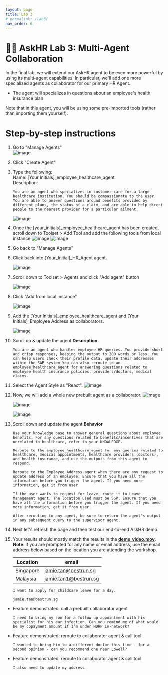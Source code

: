 ```yaml
---
layout: page
title: Lab 3
# permalink: /lab3/
nav_order: 6
---
```

🧑‍💼 AskHR Lab 3: Multi-Agent Collaboration
=================================================================================

In the final lab, we will extend our AskHR agent to be even more powerful by using its multi-agent capabilities. In particular, we'll add one more specialized agents as collaborator for our primary HR Agent.

*   The agent will specializes in questions about an employee's health insurance plan

Note that in this agent, you will be using some pre-imported tools (rather than importing them yourself).

Step-by-step instructions
=========================

1.  Go to "Manage Agents"  
    ![image](./imgs/lab-4/hr_c_step7.png)
1.  Click "Create Agent"
1.  Type the following:  
    Name: \[Your Initials\]\_employee\_healthcare\_agent  
    Description:
    ```
    You are an agent who specializes in customer care for a large healthcare institution. You should be compassionate to the user.
    You are able to answer questions around benefits provided by different plans, the status of a claim, and are able to help direct people to the nearest provider for a particular ailment.
    ```
    ![image](./imgs/lab-4/hr_c_step9.png) 
1.  Once the \[your\_initials\]\_employee\_healthcare\_agent has been created, scroll down to Toolset > Add Tool and add the following tools from local instance 
    ![image](./imgs/lab-4/hr_c_step10.png)
    ![image](./imgs/lab-4/hr_c_step10_2.png)
1.  Go back to "Manage Agents"
1.  Click back into \[Your\_Initial\]\_HR\_Agent agent.

    ![image](./imgs/lab-4/hr_c_step11.png)
1.  Scroll down to Toolset > Agents and click "Add agent" button  

    ![image](./imgs/lab-4/hr_c_step13.png)
1.  Click "Add from local instance"  

    ![image](./imgs/lab-4/hr_c_step14.png)
1.  Add the \[Your Initials\]\_employee\_healthcare\_agent and \[Your Initials\]\_Employee Address as collaborators.

    ![image](./imgs/lab-4/hr_c_step_2agent.png)
1.  Scroll up & update the agent **Description**:
    ```
    You are an agent who handles employee HR queries. You provide short and crisp responses, keeping the output to 200 words or less. You can help users check their profile data, update their addresses within the SAP system.You can also reroute to an employee_healthcare_agent for answering questions related to employee health insurance policies, providers/doctors, medical claims.
    ```
1. Select the Agent Style as "React".
    ![image](./imgs/lab-4/hr_agent_style.png)

1. Now, we will add a whole new prebuilt agent as a collaborator. 
    ![image](./imgs/lab-4/hr_c_step_addleave1.png)

    ![image](./imgs/lab-4/hr_c_step_addleave2.png)

    ![image](./imgs/lab-4/hr_c_step_addleave3.png)
1. Scroll down and update the agent **Behavior**
    ```
    Use your knowledge base to answer general questions about employee benefits. For any questions related to benefits/incentives that are unrelated to healthcare, refer to your KNOWLEDGE.
    
    Reroute to the employee_healthcare_agent for any queries related to healthcare, medical appointments, healthcare providers (doctors), and health insurance, and use the outputs from this agent to respond.
    
    Reroute to the Employee Address agent when there are any request to update address of an employee. Ensure that you have all the information before you trigger the agent. If you need more information, get it from user.

    If the user wants to request for leave, route it to Leave Management agent. The location used must be SGP. Ensure that you have all the information before you trigger the agent. If you need more information, get it from user.

    After rerouting to any agent, be sure to return the agent's output in any subsequent query to the supervisor agent.
    ```
1.  Next let's refresh the page and then test our end-to-end AskHR demo.
1. Your results should mostly match the results in the [**demo\_video.mov**](https://ibm.box.com/s/0il7rzhoes6ii9jv12lun88he0kudnuc).<br>
    **Note**: if you are prompted for any name or email address, use the email address below based on the location you are attending the workshop.
    
    | Location | email    |
    |----------|----------|
    | Singapore| jamie.tan@bestrun.sg  |
    | Malaysia | jamie.tan1@bestrun.sg |  

    ```
    I want to apply for childcare leave for a day.
    ```
    ```
    jamie.tan@bestrun.sg
    ```

* Feature demonstrated: call a prebuilt collaborator agent


    ```
    I need to bring my son for a follow up appointment with his specialist for his ear infection. Can you remind me of what would be my copayment amount if I’m under HDHP in-network?
    ```

* Feature demonstrated: reroute to collaborator agent & call tool

    ```
    I wanted to bring him to a different doctor this time - for a second opinion - can you recommend one near Lowell?
    ```

* Feature demonstrated: reroute to collaborator agent & call tool

    ```
    I also need to update my address
    ```
